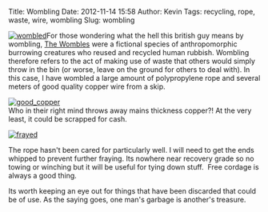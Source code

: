 Title: Wombling
Date: 2012-11-14 15:58
Author: Kevin
Tags: recycling, rope, waste, wire, wombling
Slug: wombling

[![wombled](/images/2013/11/wombled-300x168.jpg)](/images/2013/11/wombled.jpg)For
those wondering what the hell this british guy means by wombling, [The
Wombles](http://en.wikipedia.org/wiki/The_Wombles) were a fictional
species of anthropomorphic burrowing creatures who reused and recycled
human rubbish. Wombling therefore refers to the act of making use of
waste that others would simply throw in the bin (or worse, leave on the
ground for others to deal with). In this case, I have wombled a large
amount of polypropylene rope and several meters of good quality copper
wire from a skip.

[![good\_copper](/images/2013/11/good_copper-300x168.jpg)](/images/2013/11/good_copper.jpg)  
Who in their right mind throws away mains thickness copper?! At the
very least, it could be scrapped for cash.  

[![frayed](/images/2013/11/frayed-300x168.jpg)](/images/2013/11/frayed.jpg)

The rope hasn't been cared for particularly well. I will need to get the
ends whipped to prevent further fraying. Its nowhere near recovery grade
so no towing or winching but it will be useful for tying down stuff. 
Free cordage is always a good thing.

Its worth keeping an eye out for things that have been discarded that
could be of use. As the saying goes, one man's garbage is another's
treasure.

